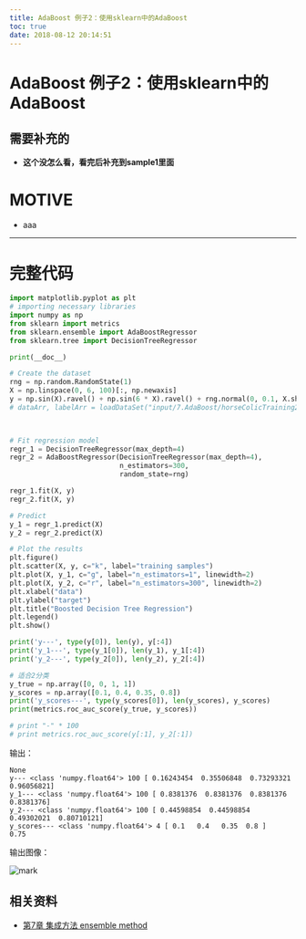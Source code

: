 ```yaml
---
title: AdaBoost 例子2：使用sklearn中的AdaBoost
toc: true
date: 2018-08-12 20:14:51
---
```

# AdaBoost 例子2：使用sklearn中的AdaBoost









## 需要补充的






  * **这个没怎么看，看完后补充到sample1里面**




# MOTIVE






  * aaa





* * *






# 完整代码



```python
import matplotlib.pyplot as plt
# importing necessary libraries
import numpy as np
from sklearn import metrics
from sklearn.ensemble import AdaBoostRegressor
from sklearn.tree import DecisionTreeRegressor

print(__doc__)

# Create the dataset
rng = np.random.RandomState(1)
X = np.linspace(0, 6, 100)[:, np.newaxis]
y = np.sin(X).ravel() + np.sin(6 * X).ravel() + rng.normal(0, 0.1, X.shape[0])
# dataArr, labelArr = loadDataSet("input/7.AdaBoost/horseColicTraining2.txt")


​
# Fit regression model
regr_1 = DecisionTreeRegressor(max_depth=4)
regr_2 = AdaBoostRegressor(DecisionTreeRegressor(max_depth=4),
                           n_estimators=300,
                           random_state=rng)

regr_1.fit(X, y)
regr_2.fit(X, y)

# Predict
y_1 = regr_1.predict(X)
y_2 = regr_2.predict(X)

# Plot the results
plt.figure()
plt.scatter(X, y, c="k", label="training samples")
plt.plot(X, y_1, c="g", label="n_estimators=1", linewidth=2)
plt.plot(X, y_2, c="r", label="n_estimators=300", linewidth=2)
plt.xlabel("data")
plt.ylabel("target")
plt.title("Boosted Decision Tree Regression")
plt.legend()
plt.show()

print('y---', type(y[0]), len(y), y[:4])
print('y_1---', type(y_1[0]), len(y_1), y_1[:4])
print('y_2---', type(y_2[0]), len(y_2), y_2[:4])

# 适合2分类
y_true = np.array([0, 0, 1, 1])
y_scores = np.array([0.1, 0.4, 0.35, 0.8])
print('y_scores---', type(y_scores[0]), len(y_scores), y_scores)
print(metrics.roc_auc_score(y_true, y_scores))

# print "-" * 100
# print metrics.roc_auc_score(y[:1], y_2[:1])
```

输出：


```
None
y--- <class 'numpy.float64'> 100 [ 0.16243454  0.35506848  0.73293321  0.96056821]
y_1--- <class 'numpy.float64'> 100 [ 0.8381376  0.8381376  0.8381376  0.8381376]
y_2--- <class 'numpy.float64'> 100 [ 0.44598854  0.44598854  0.49302021  0.80710121]
y_scores--- <class 'numpy.float64'> 4 [ 0.1   0.4   0.35  0.8 ]
0.75
```



输出图像：


![mark](http://images.iterate.site/blog/image/180727/LBaaCKALba.png?imageslim)



## 相关资料

- [第7章 集成方法 ensemble method](http://ml.apachecn.org/mlia/ensemble-random-tree-adaboost/)
